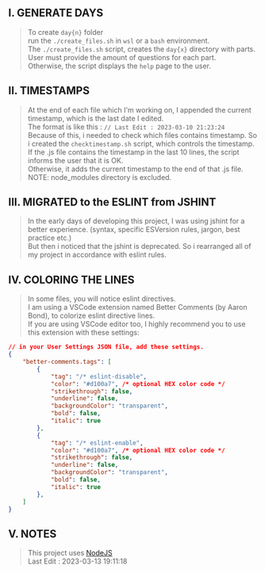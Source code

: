 ## I. GENERATE DAYS
> To create `day{n}` folder\
> run the `./create_files.sh` in `wsl` or a `bash` environment.\
> The `./create_files.sh` script, creates the `day{x}` directory with parts.\
> User must provide the amount of questions for each part.\
> Otherwise, the script displays the `help` page to the user.

## II. TIMESTAMPS
> At the end of each file which I'm working on, I appended the current timestamp, which is the last date I edited.\
> The format is like this : `// Last Edit : 2023-03-10 21:23:24`\
> Because of this, i needed to check which files contains timestamp. So i created the `checktimestamp.sh` script, which controls the timestamp.\
> If the .js file contains the timestamp in the last 10 lines, the script informs the user that it is OK.\
> Otherwise, it adds the current timestamp to the end of that .js file.\
> NOTE: node_modules directory is excluded.

## III. MIGRATED to the ESLINT from JSHINT
> In the early days of developing this project, I was using jshint for a better experience. (syntax, specific ESVersion rules, jargon, best practice etc.)\
> But then i noticed that the jshint is deprecated. So i rearranged all of my project in accordance with eslint rules.

## IV. COLORING THE LINES
> In some files, you will notice eslint directives.\
> I am using a VSCode extension named Better Comments (by Aaron Bond), to colorize eslint directive lines.\
> If you are using VSCode editor too, I highly recommend you to use this extension with these settings:
```json
// in your User Settings JSON file, add these settings.
{
	"better-comments.tags": [
		{
			"tag": "/* eslint-disable",
			"color": "#d100a7",	/* optional HEX color code */
			"strikethrough": false,
			"underline": false,
			"backgroundColor": "transparent",
			"bold": false,
			"italic": true
		},
		{
			"tag": "/* eslint-enable",
			"color": "#d100a7",	/* optional HEX color code */
			"strikethrough": false,
			"underline": false,
			"backgroundColor": "transparent",
			"bold": false,
			"italic": true
		},
	]
}
```

## V. NOTES
> This project uses [NodeJS](https://nodejs.dev/en/)\
> Last Edit : 2023-03-13 19:11:18
